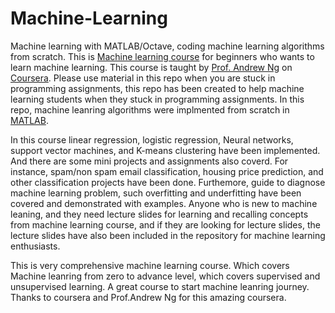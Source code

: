 # Machine-Learning
Machine learning with MATLAB/Octave, coding machine learning algorithms from scratch. This is [Machine learning course](https://www.coursera.org/learn/machine-learning?) for beginners who wants to learn machine learning. This course is taught by [Prof. Andrew Ng](https://en.wikipedia.org/wiki/Andrew_Ng) on [Coursera](coursera.org). Please use material in this repo when you are stuck in programming assignments, this repo has been created to help machine learning students when they stuck in programming assignments. In this repo, machine leanring algorithms were implmented from scratch in [MATLAB](https://www.mathworks.com/products/matlab.html).

In this course linear regression, logistic regression, Neural networks, support vector machines, and K-means clustering have been implemented. And there are some mini projects and assignments also coverd. For instance, spam/non spam email classification, housing price prediction, and other classification projects have been done. Furthemore, guide to diagnose machine learning problem, such overfitting and underfitting have been covered and demonstrated with examples. Anyone who is new to machine leaning, and they need lecture slides for learning and recalling concepts from machine learning course, and if they are looking for lecture slides, the lecture slides have also been included in the repository for machine learning enthusiasts.

This is very comprehensive machine learning course. Which covers Machine leanring from zero to advance level, which covers supervised and unsupervised learning. A great course to start machine leanring journey. Thanks to coursera and Prof.Andrew Ng for this amazing coursera.
